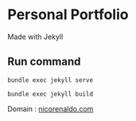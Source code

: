 # Personal Portfolio
Made with Jekyll

## Run command
```
bundle exec jekyll serve

bundle exec jekyll build
```

Domain : [nicorenaldo.com](nicorenaldo.com)
